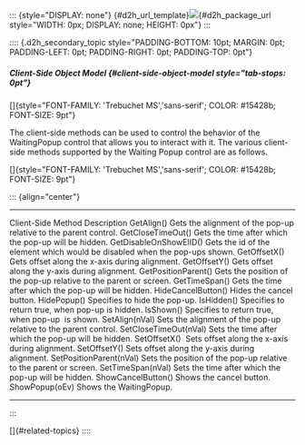 ::: {style="DISPLAY: none"}
[](ms-xhelp:///?Id=d2h_url_template){#d2h_url_template}![](!package_url!){#d2h_package_url style="WIDTH: 0px; DISPLAY: none; HEIGHT: 0px"}
:::

:::: {.d2h_secondary_topic style="PADDING-BOTTOM: 10pt; MARGIN: 0pt; PADDING-LEFT: 0pt; PADDING-RIGHT: 0pt; PADDING-TOP: 0pt"}
##### Client-Side Object Model {#client-side-object-model style="tab-stops: 0pt"}

[]{style="FONT-FAMILY: 'Trebuchet MS','sans-serif'; COLOR: #15428b; FONT-SIZE: 9pt"} 

The client-side methods can be used to control the behavior of the WaitingPopup control that allows you to interact with it. The various client-side methods supported by the Waiting Popup control are as follows.

[]{style="FONT-FAMILY: 'Trebuchet MS','sans-serif'; COLOR: #15428b; FONT-SIZE: 9pt"} 

::: {align="center"}
  ------------------------- ----------------------------------------------------------------------------
  Client-Side Method        Description
  GetAlign()                Gets the alignment of the pop-up relative to the parent control.
  GetCloseTimeOut()         Gets the time after which the pop-up will be hidden.
  GetDisableOnShowElID()    Gets the id of the element which would be disabled when the pop-ups shown.
  GetOffsetX()              Gets offset along the x-axis during alignment.
  GetOffsetY()              Gets offset along the y-axis during alignment.
  GetPositionParent()       Gets the position of the pop-up relative to the parent or screen.
  GetTimeSpan()             Gets the time after which the pop-up will be hidden.
  HideCancelButton()        Hides the cancel button.
  HidePopup()               Specifies to hide the pop-up.
  IsHidden()                Specifies to return true, when pop-up is hidden.
  IsShown()                 Specifies to return true, when pop-up  is shown.
  SetAlign(nVal)            Sets the alignment of the pop-up relative to the parent control.
  SetCloseTimeOut(nVal)     Sets the time after which the pop-up will be hidden.
  SetOffsetX()              Sets offset along the x-axis during alignment.
  SetOffsetY()              Sets offset along the y-axis during alignment.
  SetPositionParent(nVal)   Sets the position of the pop-up relative to the parent or screen.
  SetTimeSpan(nVal)         Sets the time after which the pop-up will be hidden.
  ShowCancelButton()        Shows the cancel button.
  ShowPopup(oEv)            Shows the WaitingPopup.
  ------------------------- ----------------------------------------------------------------------------
:::

[]{#related-topics}
::::
